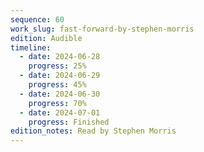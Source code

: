 ```yaml
---
sequence: 60
work_slug: fast-forward-by-stephen-morris
edition: Audible
timeline:
  - date: 2024-06-28
    progress: 25%
  - date: 2024-06-29
    progress: 45%
  - date: 2024-06-30
    progress: 70%
  - date: 2024-07-01
    progress: Finished
edition_notes: Read by Stephen Morris
---
```

